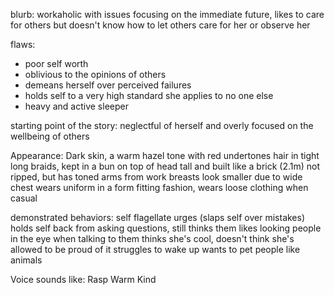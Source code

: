 blurb: workaholic with issues focusing on the immediate future, likes to care for others but doesn't know how to let others care for her or observe her

flaws: 
- poor self worth
- oblivious to the opinions of others
- demeans herself over perceived failures
- holds self to a very high standard she applies to no one else
- heavy and active sleeper

starting point of the story: neglectful of herself and overly focused on the wellbeing of others

Appearance:
Dark skin, a warm hazel tone with red undertones
hair in tight long braids, kept in a bun on top of head
tall and built like a brick (2.1m)
not ripped, but has toned arms from work
breasts look smaller due to wide chest
wears uniform in a form fitting fashion, wears loose clothing when casual

demonstrated behaviors:
self flagellate urges (slaps self over mistakes)
holds self back from asking questions, still thinks them
likes looking people in the eye when talking to them
thinks she's cool, doesn't think she's allowed to be proud of it
struggles to wake up
wants to pet people like animals

Voice sounds like:
Rasp
Warm
Kind